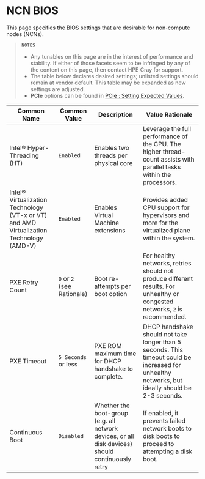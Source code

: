 # NCN BIOS

This page specifies the BIOS settings that are desirable for non-compute nodes (NCNs).

> **`NOTES`**
>
> - Any tunables on this page are in the interest of performance and stability. If either of those facets seem to be infringed by any of the content on this page, then contact HPE Cray for support.
> - The table below declares desired settings; unlisted settings should remain at vendor default. This table may be expanded as new settings are adjusted.
> - **PCIe** options can be found in [PCIe : Setting Expected Values](../operations/node_management/Switch_PXE_Boot_From_Onboard_NICs_to_PCIe.md#setting-expected-values).

| Common Name                                                                             | Common Value               | Description                                                                                      | Value Rationale                                                                                                                                  |
|-----------------------------------------------------------------------------------------|----------------------------|--------------------------------------------------------------------------------------------------|--------------------------------------------------------------------------------------------------------------------------------------------------|
| Intel® Hyper-Threading (HT)                                                             | `Enabled`                  | Enables two threads per physical core                                                            | Leverage the full performance of the CPU. The higher thread-count assists with parallel tasks within the processors.                             |
| Intel® Virtualization Technology (VT-x or VT) and AMD Virtualization Technology (AMD-V) | `Enabled`                  | Enables Virtual Machine extensions                                                               | Provides added CPU support for hypervisors and more for the virtualized plane within the system.                                                 |
| PXE Retry Count                                                                         | `0` or `2` (see Rationale) | Boot re-attempts per boot option                                                                 | For healthy networks, retries should not produce different results. For unhealthy or congested networks, `2` is recommended.                     |
| PXE Timeout                                                                             | `5 Seconds` or less        | PXE ROM maximum time for DHCP handshake to complete.                                             | DHCP handshake should not take longer than 5 seconds. This timeout could be increased for unhealthy networks, but ideally should be 2-3 seconds. |
| Continuous Boot                                                                         | `Disabled`                 | Whether the boot-group (e.g. all network devices, or all disk devices) should continuously retry | If enabled, it prevents failed network boots to disk boots to proceed to attempting a disk boot.                                                 |
